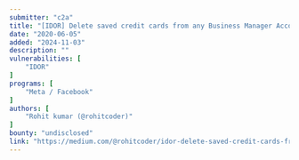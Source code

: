 ```yaml
---
submitter: "c2a"
title: "[IDOR] Delete saved credit cards from any Business Manager Account — Facebook Bug Bounty"
date: "2020-06-05"
added: "2024-11-03"
description: ""
vulnerabilities: [
    "IDOR"
]
programs: [
    "Meta / Facebook"
]
authors: [
    "Rohit kumar (@rohitcoder)"
]
bounty: "undisclosed"
link: "https://medium.com/@rohitcoder/idor-delete-saved-credit-cards-from-any-business-manager-account-f28c773982eb"
---
```




